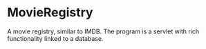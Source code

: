 MovieRegistry
=============

A movie registry, similar to IMDB. The program is a servlet with rich functionality linked to a database.
